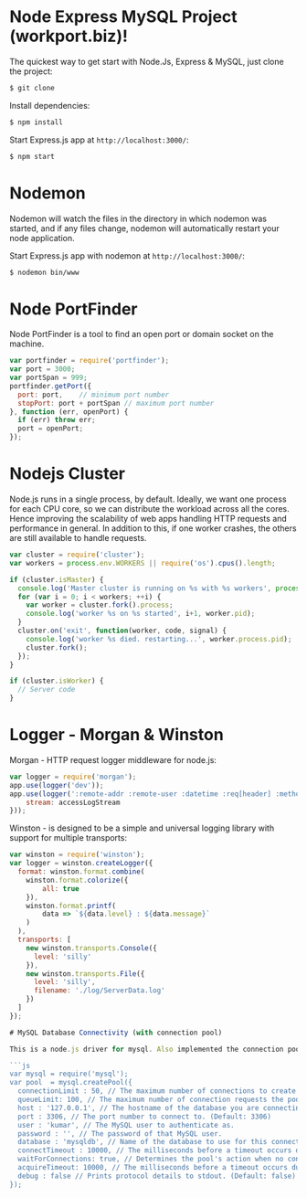 # Node Express MySQL Project (workport.biz)!

The quickest way to get start with Node.Js, Express & MySQL, just clone the project:

```bash
$ git clone 
```

Install dependencies:

```bash
$ npm install
```

Start Express.js app at `http://localhost:3000/`:

```bash
$ npm start
```

# Nodemon

Nodemon will watch the files in the directory in which nodemon was started, and if any files change, nodemon will automatically restart your node application.

Start Express.js app with nodemon at `http://localhost:3000/`:

```bash
$ nodemon bin/www
```

# Node PortFinder

Node PortFinder is a tool to find an open port or domain socket on the machine.

```js
var portfinder = require('portfinder');
var port = 3000;
var portSpan = 999;
portfinder.getPort({
  port: port,    // minimum port number
  stopPort: port + portSpan // maximum port number
}, function (err, openPort) {
  if (err) throw err;
  port = openPort;
});
```

# Nodejs Cluster

Node.js runs in a single process, by default. Ideally, we want one process for each CPU core, so we can distribute the workload across all the cores. Hence improving the scalability of web apps handling HTTP requests and performance in general. In addition to this, if one worker crashes, the others are still available to handle requests.

```js
var cluster = require('cluster');
var workers = process.env.WORKERS || require('os').cpus().length;

if (cluster.isMaster) {
  console.log('Master cluster is running on %s with %s workers', process.pid, workers);
  for (var i = 0; i < workers; ++i) {
    var worker = cluster.fork().process;
    console.log('worker %s on %s started', i+1, worker.pid);
  }
  cluster.on('exit', function(worker, code, signal) {
    console.log('worker %s died. restarting...', worker.process.pid);
    cluster.fork();
  });
}

if (cluster.isWorker) {
  // Server code
}
```

# Logger - Morgan & Winston

Morgan - HTTP request logger middleware for node.js:

```js
var logger = require('morgan');
app.use(logger('dev'));
app.use(logger(':remote-addr :remote-user :datetime :req[header] :method :url HTTP/:http-version :status :res[content-length] :res[header] :response-time[digits] :referrer :user-agent', {
    stream: accessLogStream
}));
```

Winston - is designed to be a simple and universal logging library with support for multiple transports:

```js
var winston = require('winston');
var logger = winston.createLogger({
  format: winston.format.combine(
    winston.format.colorize({
        all: true
    }),
    winston.format.printf(
        data => `${data.level} : ${data.message}`
    )
  ),
  transports: [
    new winston.transports.Console({
      level: 'silly'
    }),
    new winston.transports.File({
      level: 'silly',
      filename: './log/ServerData.log'
    })
  ]
});

# MySQL Database Connectivity (with connection pool)

This is a node.js driver for mysql. Also implemented the connection pool, it is a cache of database connections maintained so that the connections can be reused when future requests to the database are required. Connection pools are used to enhance the performance of executing commands on a database.

```js
var mysql = require('mysql');
var pool  = mysql.createPool({
  connectionLimit : 50, // The maximum number of connections to create at once. (Default: 10)
  queueLimit: 100, // The maximum number of connection requests the pool will queue before returning an error from getConnection. (Default: 0)
  host : '127.0.0.1', // The hostname of the database you are connecting to. (Default: localhost)
  port : 3306, // The port number to connect to. (Default: 3306)
  user : 'kumar', // The MySQL user to authenticate as.
  password : '', // The password of that MySQL user.
  database : 'mysqldb', // Name of the database to use for this connection.
  connectTimeout : 10000, // The milliseconds before a timeout occurs during the initial connection to the MySQL server. (Default: 10000)
  waitForConnections: true, // Determines the pool's action when no connections are available and the limit has been reached. (Default: true)
  acquireTimeout: 10000, // The milliseconds before a timeout occurs during the connection acquisition. (Default: 10000)
  debug : false // Prints protocol details to stdout. (Default: false)
});
```
